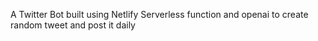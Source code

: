 A Twitter Bot built using Netlify Serverless function and openai to create random tweet and post it daily